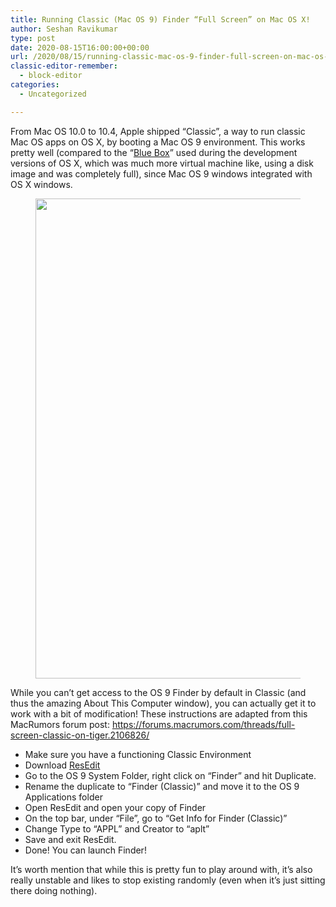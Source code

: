 ```yaml
---
title: Running Classic (Mac OS 9) Finder “Full Screen” on Mac OS X!
author: Seshan Ravikumar
type: post
date: 2020-08-15T16:00:00+00:00
url: /2020/08/15/running-classic-mac-os-9-finder-full-screen-on-mac-os-x/
classic-editor-remember:
  - block-editor
categories:
  - Uncategorized

---
```

From Mac OS 10.0 to 10.4, Apple shipped &#8220;Classic&#8221;, a way to run classic Mac OS apps on OS X, by booting a Mac OS 9 environment. This works pretty well (compared to the &#8220;[Blue Box][1]&#8221; used during the development versions of OS X, which was much more virtual machine like, using a disk image and was completely full), since Mac OS 9 windows integrated with OS X windows.

<div class="wp-block-image">
  <figure class="aligncenter size-large"><img loading="lazy" width="1024" height="768" src="https://seshan.xyz/wp-content/uploads/2020/08/tiger-os9-1.png" alt="" class="wp-image-310" srcset="https://seshan.xyz/wp-content/uploads/2020/08/tiger-os9-1.png 1024w, https://seshan.xyz/wp-content/uploads/2020/08/tiger-os9-1-300x225.png 300w, https://seshan.xyz/wp-content/uploads/2020/08/tiger-os9-1-768x576.png 768w" sizes="(max-width: 1024px) 100vw, 1024px" /></figure>
</div>

While you can&#8217;t get access to the OS 9 Finder by default in Classic (and thus the amazing About This Computer window), you can actually get it to work with a bit of modification! These instructions are adapted from this MacRumors forum post: <https://forums.macrumors.com/threads/full-screen-classic-on-tiger.2106826/>

  * Make sure you have a functioning Classic Environment
  * Download [ResEdit][2]
  * Go to the OS 9 System Folder, right click on &#8220;Finder&#8221; and hit Duplicate.
  * Rename the duplicate to &#8220;Finder (Classic)&#8221; and move it to the OS 9 Applications folder
  * Open ResEdit and open your copy of Finder
  * On the top bar, under &#8220;File&#8221;, go to &#8220;Get Info for Finder (Classic)&#8221;
  * Change Type to &#8220;APPL&#8221; and Creator to &#8220;aplt&#8221;
  * Save and exit ResEdit.
  * Done! You can launch Finder!

It&#8217;s worth mention that while this is pretty fun to play around with, it&#8217;s also really unstable and likes to stop existing randomly (even when it&#8217;s just sitting there doing nothing).

 [1]: https://en.wikipedia.org/wiki/List_of_macOS_components#Classic
 [2]: http://www.mac.org/utilities/resedit/